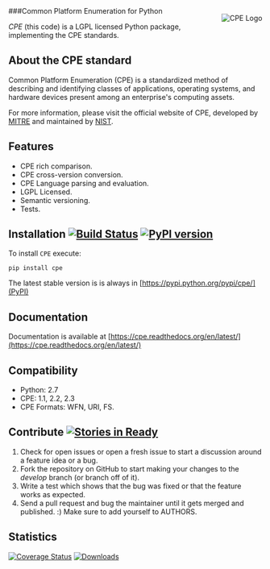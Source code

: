 <p align="right" style="float:right;"><img src="http://cpe.mitre.org/images/cpe_logo.gif" alt="CPE Logo" /> </p>
###Common Platform Enumeration for Python

*CPE* (this code) is a LGPL licensed Python package, implementing the
CPE standards.




About the CPE standard
----------------------

Common Platform Enumeration (CPE) is a standardized method of describing
and identifying classes of applications, operating systems, and hardware
devices present among an enterprise's computing assets.

For more information, please visit the official website of CPE,
developed by [MITRE](http://cpe.mitre.org/) and maintained by
[NIST](http://nvd.nist.gov/cpe.cfm).


Features
--------

- CPE rich comparison.
- CPE cross-version conversion.
- CPE Language parsing and evaluation.
- LGPL Licensed.
- Semantic versioning.
- Tests.


Installation [![Build Status](https://travis-ci.org/galindale/cpe.png)](https://travis-ci.org/galindale/cpe) [![PyPI version](https://badge.fury.io/py/cpe.png)](http://badge.fury.io/py/cpe)
------------

To install `CPE` execute:

    pip install cpe

The latest stable version is is always in [https://pypi.python.org/pypi/cpe/](PyPI)


Documentation
-------------

Documentation is available at [https://cpe.readthedocs.org/en/latest/](https://cpe.readthedocs.org/en/latest/)


Compatibility
-------------

- Python: 2.7
- CPE: 1.1, 2.2, 2.3
- CPE Formats: WFN, URI, FS.


Contribute [![Stories in Ready](https://badge.waffle.io/galindale/cpe.png?label=ready&title=Ready)](https://waffle.io/galindale/cpe)
----------


1. Check for open issues or open a fresh issue to start a discussion
   around a feature idea or a bug.
2. Fork the repository on GitHub to start making your changes to the
   *develop* branch (or branch off of it).
3. Write a test which shows that the bug was fixed or that the feature
   works as expected.
4. Send a pull request and bug the maintainer until it gets merged and
   published. :) Make sure to add yourself to AUTHORS.


Statistics
----------

[![Coverage Status](https://coveralls.io/repos/galindale/cpe/badge.png)](https://coveralls.io/r/galindale/cpe)
[![Downloads](https://pypip.in/d/cpe/badge.png)](https://crate.io/packages/cpe)
